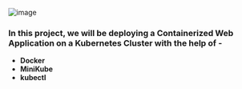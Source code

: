 ![image](https://github.com/user-attachments/assets/2355b8c3-f87b-4192-9496-57e75eac798a)

### In this project, we will be deploying a Containerized Web Application on a Kubernetes Cluster with the help of -
+ **Docker**
+ **MiniKube**
+ **kubectl**
